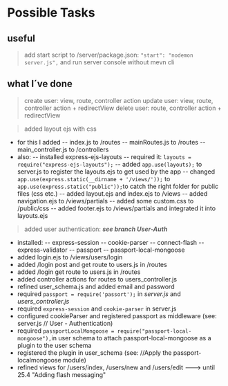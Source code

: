# Possible Tasks

## useful
> add start script to /server/package.json: `"start": "nodemon server.js",` and run server console without mevn cli


## what I´ve done
> create user: view, route, controller action
> update user: view, route, controller action + redirectView
> delete user: route, controller action + redirectView

> added layout ejs with css
- for this I added
-- index.js to /routes
-- mainRoutes.js to /routes
-- main_controller.js to /controllers
- also:
-- installed express-ejs-layouts
-- required it: `layouts = require("express-ejs-layouts");`
-- added `app.use(layouts);` to server.js to register the layouts.ejs to get used by the app
-- changed `app.use(express.static(__dirname + '/views/'));` to `app.use(express.static("public"));`to catch the right folder for public files (css etc.)
-- added layout.ejs and index.ejs to /views
-- added navigation.ejs to /views/partials
-- added some custom.css to /public/css
-- added footer.ejs to /views/partials and integrated it into layouts.ejs

> added user authentication: ***see branch User-Auth***
- installed:
-- express-session
-- cookie-parser
-- connect-flash
-- express-validator
-- passport
-- passport-local-mongoose
- added login.ejs to /views/users/login
- added /login post and get route to users.js in /routes
- added /login get route to users.js in /routes
- added controller actions for routes to users_controller.js
- refined user_schema.js and added email and password
- required `passport = require('passort');` in *server.js* and *users_controller.js*
- required `express-session` and `cookie-parser` in server.js
- configured cookieParser and registered passport as middleware (see: server.js // User - Authentication)
- required `passportLocalMongoose = require("passport-local-mongoose"),`in user schema to attach passport-local-mongoose as a plugin to the user schema
- registered the plugin in user_schema (see: //Apply the passport-localmongoose module)
- refined views for /users/index, /users/new and /users/edit
---> until 25.4 "Adding flash messaging"
